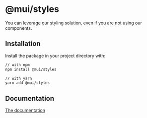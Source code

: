 # @mui/styles

You can leverage our styling solution, even if you are not using our components.

## Installation

Install the package in your project directory with:

```sh
// with npm
npm install @mui/styles

// with yarn
yarn add @mui/styles
```

## Documentation

[The documentation](https://material-ui.com/styles/basics/)
